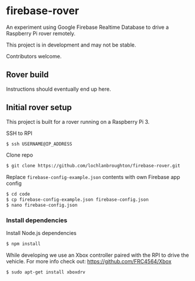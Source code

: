 # firebase-rover
An experiment using Google Firebase Realtime Database to drive a Raspberry Pi rover remotely.

This project is in development and may not be stable.

Contributors welcome.

## Rover build
Instructions should eventually end up here.

## Initial rover setup
This project is built for a rover running on a Raspberry Pi 3.

SSH to RPI
```bash
$ ssh USERNAME@IP_ADDRESS
```

Clone repo
```bash
$ git clone https://github.com/lochlanbroughton/firebase-rover.git
```

Replace `firebase-config-example.json` contents with own Firebase app config 
```bash
$ cd code
$ cp firebase-config-example.json firebase-config.json
$ nano firebase-config.json
```

### Install dependencies

Install Node.js dependencies
```bash
$ npm install
```

While developing we use an Xbox controller paired with the RPI to drive the vehicle. For more info check out: https://github.com/FRC4564/Xbox
```bash
$ sudo apt-get install xboxdrv
```

